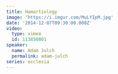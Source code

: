 ```yaml
---
title: Hamartiology
image: 'https://i.imgur.com/MuLYIpM.jpg'
date: '2014-12-07T09:30:00.000Z'
video:
  type: vimeo
  id: 113850801
speaker:
  name: Adam Julch
  permalink: adam-julch
series: ecclesia
---
```


